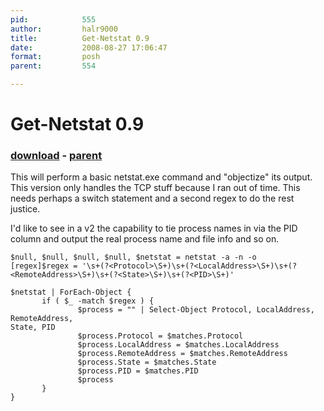 ```yaml
---
pid:            555
author:         halr9000
title:          Get-Netstat 0.9
date:           2008-08-27 17:06:47
format:         posh
parent:         554

---
```


# Get-Netstat 0.9

### [download](//scripts/555.ps1) - [parent](//scripts/554.md)

This will perform a basic netstat.exe command and "objectize" its output.  This version only handles the TCP stuff because I ran out of time. This needs perhaps a switch statement and a second regex to do the rest justice.

I'd like to see in a v2 the capability to tie process names in via the PID column and output the real process name and file info and so on.

```posh
$null, $null, $null, $null, $netstat = netstat -a -n -o
[regex]$regex = '\s+(?<Protocol>\S+)\s+(?<LocalAddress>\S+)\s+(?<RemoteAddress>\S+)\s+(?<State>\S+)\s+(?<PID>\S+)'

$netstat | ForEach-Object {
       if ( $_ -match $regex ) {
               $process = "" | Select-Object Protocol, LocalAddress, RemoteAddress,
State, PID
               $process.Protocol = $matches.Protocol
               $process.LocalAddress = $matches.LocalAddress
               $process.RemoteAddress = $matches.RemoteAddress
               $process.State = $matches.State
               $process.PID = $matches.PID
               $process
       }
}
```
